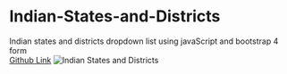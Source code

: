 # Indian-States-and-Districts
Indian states and districts dropdown list using javaScript and bootstrap 4 form<br>
[Github Link](https://github.com/utkarshkharche/Indian-States-and-Districts)
![Indian States and Districts](https://user-images.githubusercontent.com/56484036/102879104-4aaf6780-446f-11eb-9073-20159093db80.gif)
